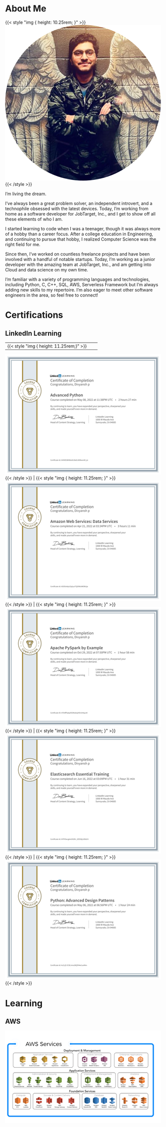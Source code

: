 # About Me


{{< style "img { height: 10.25rem; }" >}} ![mypic](about.png) {{< /style >}} 

I’m living the dream.

I’ve always been a great problem solver, an independent introvert, and a technophile obsessed with the latest devices. Today, I’m working from home as a software developer for JobTarget, Inc., and I get to show off all these elements of who I am.

I started learning to code when I was a teenager, though it was always more of a hobby than a career focus. After a college education in Engineering, and continuing to pursue that hobby, I realized Computer Science was the right field for me.

Since then, I’ve worked on countless freelance projects and have been involved with a handful of notable startups. Today, I’m working as a junior developer with the amazing team at JobTarget, Inc., and am getting into Cloud and data science on my own time.

I’m familiar with a variety of programming languages and technologies, including Python, C, C++, SQL, AWS, Serverless Framework but I’m always adding new skills to my repertoire. I’m also eager to meet other software engineers in the area, so feel free to connect!

# Certifications

## LinkedIn Learning 

| | | |
|-|-|-|
|{{< style "img { height: 11.25rem;}" >}} 
[![](certificates/1.png)](https://www.linkedin.com/learning/certificates/8e066cc3a1fd0a14ae6e0be4c67558558c7a470311e9ad5b99fe1604ef8be2ec?trk=share_certificate)
{{< /style >}} | {{< style "img { height: 11.25rem; }" >}} 
[![](certificates/2.png)](https://www.linkedin.com/learning/certificates/d45b5ce90ac37a0f420235442f027d145353a6f4e2c0acbccf23f4566f714770?trk=share_certificate)
{{< /style >}} | {{< style "img { height: 11.25rem; }" >}} 
[![](certificates/3.png)](https://www.linkedin.com/learning/certificates/3ff2c3eea9518fe36576dc44d5ae0c6c33e61f36b40b43f80d2f5b17e75201f4)
{{< /style >}}
| {{< style "img { height: 11.25rem; }" >}} 
[![](certificates/4.png) ](https://www.linkedin.com/learning/certificates/773b6209d88777ab64d6741b0782681525bb2504b1c760b6485d966ca2e95303?trk=share_certificate)
{{< /style >}} | {{< style "img { height: 11.25rem; }" >}} 
[![](certificates/5.png) ](https://www.linkedin.com/learning/certificates/573f0aa468e5804a764ab75984dcdf69c64b33d3e75352971f1e4609b8e5f7c0?trk=share_certificate)
{{< /style >}}


# Learning
## AWS
![AWS](aws-services.jpg)
